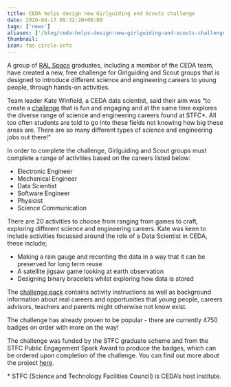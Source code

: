 ```yaml
---
title: CEDA helps design new Girlguiding and Scouts challenge
date: 2020-04-17 09:32:20+00:00
tags: ['news']
aliases: ['/blog/ceda-helps-design-new-girlguiding-and-scouts-challenge-badge']
thumbnail: 
icon: fas circle-info
---
```


A group of [RAL Space](https://www.ralspace.stfc.ac.uk/Pages/Scouts-and-Girl-Guides-reach-for-the-stars-with-a-new-Science-and-Engineering-Careers-Challenge-Badge-.aspx) graduates, including a member of the CEDA team, have created a new, free challenge for Girlguiding and Scout groups that is designed to introduce different science and engineering careers to young people, through hands-on activities.  
  
Team leader Kate Winfield, a CEDA data scientist, said their aim was “to create a [challenge](https://www.ralspace.stfc.ac.uk/Pages/Science-and-Engineering-Careers-Challenge.aspx) that is fun and engaging and at the same time explores the diverse range of science and engineering careers found at STFC\*. All too often students are told to go into these fields not knowing how big these areas are. There are so many different types of science and engineering jobs out there!"   
  
In order to complete the challenge, Girlguiding and Scout groups must complete a range of activities based on the careers listed below:


* Electronic Engineer
* Mechanical Engineer
* Data Scientist
* Software Engineer
* Physicist
* Science Communication


There are 20 activities to choose from ranging from games to craft, exploring different science and engineering careers. Kate was keen to include activities focussed around the role of a Data Scientist in CEDA, these include; 


* Making a rain gauge and recording the data in a way that it can be preserved for long term reuse
* A satellite jigsaw game looking at earth observation
* Designing binary bracelets whilst exploring how data is stored


The [challenge pack](https://www.ralspace.stfc.ac.uk/Pages/Science-and-Engineering-Careers-Challenge.aspx) ​contains activity instructions as well as background information about real careers and opportunities that young people, careers advisors, teachers and parents might otherwise not know exist.    
  
The challenge has already proven to be popular - there are currently 4750 badges on order with more on the way!   
  
The challenge was funded by the STFC graduate scheme and from the STFC Public Engagement Spark Award to produce the badges, which can be ordered upon completion of the challenge. You can find out more about the project [here](https://www.ralspace.stfc.ac.uk/Pages/Science-and-Engineering-Careers-Challenge.aspx). 



\* STFC (Science and Technology Facilities Council) is CEDA’s host institute. 


